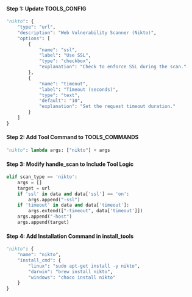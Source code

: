 #### Step 1: Update TOOLS_CONFIG

```python
"nikto": {
    "type": "url",
    "description": "Web Vulnerability Scanner (Nikto)",
    "options": [
        {
            "name": "ssl",
            "label": "Use SSL",
            "type": "checkbox",
            "explanation": "Check to enforce SSL during the scan."
        },
        {
            "name": "timeout",
            "label": "Timeout (seconds)",
            "type": "text",
            "default": "10",
            "explanation": "Set the request timeout duration."
        }
    ]
}
```

#### Step 2: Add Tool Command to TOOLS_COMMANDS

```python
"nikto": lambda args: ["nikto"] + args
```

#### Step 3: Modify handle_scan to Include Tool Logic

```python
elif scan_type == 'nikto':
    args = []
    target = url
    if 'ssl' in data and data['ssl'] == 'on':
        args.append("-ssl")
    if 'timeout' in data and data['timeout']:
        args.extend(["-timeout", data['timeout']])
    args.append("-host")
    args.append(target)
```

#### Step 4: Add Installation Command in install_tools

```python
"nikto": {
    "name": "nikto",
    "install_cmd": {
        "linux": "sudo apt-get install -y nikto",
        "darwin": "brew install nikto",
        "windows": "choco install nikto"
    }
}
```

